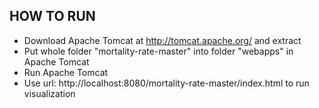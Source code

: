 HOW TO RUN
--------------------
* Download Apache Tomcat at http://tomcat.apache.org/ and extract
* Put whole folder "mortality-rate-master" into folder "webapps" in Apache Tomcat
* Run Apache Tomcat
* Use url: http://localhost:8080/mortality-rate-master/index.html to run visualization

